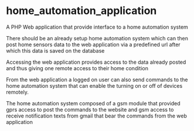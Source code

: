 # home_automation_application
A PHP Web application that provide interface to a home automation system

There should be an already setup home automation system which can then post home sensors 
data to the web application via a predefined url after which this data is saved on the database

Accessing the web application provides access to the data already posted and thus giving one 
remote access to their home condition

From the web application a logged on user can also send commands to the home automation system
that can enable the turning on or off of devices remotely. 

The home automation system composed of a gsm module that provided gprs access to post the commands 
to the website and gsm access to receive notification texts from gmail that bear the commands from 
the web application  
